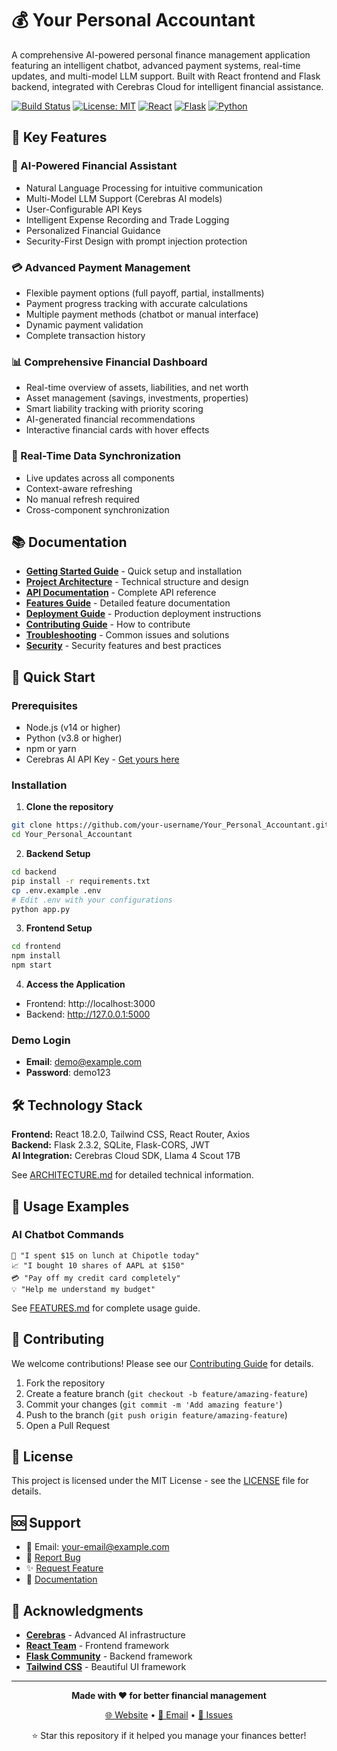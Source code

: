 # 💰 Your Personal Accountant

A comprehensive AI-powered personal finance management application featuring an intelligent chatbot, advanced payment systems, real-time updates, and multi-model LLM support. Built with React frontend and Flask backend, integrated with Cerebras Cloud for intelligent financial assistance.

[![Build Status](https://img.shields.io/badge/build-passing-brightgreen.svg)](https://github.com/your-username/Your_Personal_Accountant)
[![License: MIT](https://img.shields.io/badge/License-MIT-yellow.svg)](https://opensource.org/licenses/MIT)
[![React](https://img.shields.io/badge/React-18.2.0-blue.svg)](https://reactjs.org/)
[![Flask](https://img.shields.io/badge/Flask-2.3.2-green.svg)](https://flask.palletsprojects.com/)
[![Python](https://img.shields.io/badge/Python-3.8+-blue.svg)](https://www.python.org/)

## 🌟 Key Features

### 🤖 AI-Powered Financial Assistant
- Natural Language Processing for intuitive communication
- Multi-Model LLM Support (Cerebras AI models)
- User-Configurable API Keys
- Intelligent Expense Recording and Trade Logging
- Personalized Financial Guidance
- Security-First Design with prompt injection protection

### 💳 Advanced Payment Management
- Flexible payment options (full payoff, partial, installments)
- Payment progress tracking with accurate calculations
- Multiple payment methods (chatbot or manual interface)
- Dynamic payment validation
- Complete transaction history

### 📊 Comprehensive Financial Dashboard
- Real-time overview of assets, liabilities, and net worth
- Asset management (savings, investments, properties)
- Smart liability tracking with priority scoring
- AI-generated financial recommendations
- Interactive financial cards with hover effects

### 🔄 Real-Time Data Synchronization
- Live updates across all components
- Context-aware refreshing
- No manual refresh required
- Cross-component synchronization

## 📚 Documentation

- **[Getting Started Guide](docs/GETTING_STARTED.md)** - Quick setup and installation
- **[Project Architecture](docs/ARCHITECTURE.md)** - Technical structure and design
- **[API Documentation](docs/API.md)** - Complete API reference
- **[Features Guide](docs/FEATURES.md)** - Detailed feature documentation
- **[Deployment Guide](docs/DEPLOYMENT.md)** - Production deployment instructions
- **[Contributing Guide](docs/CONTRIBUTING.md)** - How to contribute
- **[Troubleshooting](docs/TROUBLESHOOTING.md)** - Common issues and solutions
- **[Security](docs/SECURITY.md)** - Security features and best practices

## 🚀 Quick Start

### Prerequisites
- Node.js (v14 or higher)
- Python (v3.8 or higher)
- npm or yarn
- Cerebras AI API Key - [Get yours here](https://cloud.cerebras.ai/)

### Installation

1. **Clone the repository**
```bash
git clone https://github.com/your-username/Your_Personal_Accountant.git
cd Your_Personal_Accountant
```

2. **Backend Setup**
```bash
cd backend
pip install -r requirements.txt
cp .env.example .env
# Edit .env with your configurations
python app.py
```

3. **Frontend Setup**
```bash
cd frontend
npm install
npm start
```

4. **Access the Application**
- Frontend: http://localhost:3000
- Backend: http://127.0.0.1:5000

### Demo Login
- **Email**: demo@example.com
- **Password**: demo123

## 🛠️ Technology Stack

**Frontend:** React 18.2.0, Tailwind CSS, React Router, Axios  
**Backend:** Flask 2.3.2, SQLite, Flask-CORS, JWT  
**AI Integration:** Cerebras Cloud SDK, Llama 4 Scout 17B

See [ARCHITECTURE.md](docs/ARCHITECTURE.md) for detailed technical information.

## 📖 Usage Examples

### AI Chatbot Commands
```
💬 "I spent $15 on lunch at Chipotle today"
📈 "I bought 10 shares of AAPL at $150"
💳 "Pay off my credit card completely"
💡 "Help me understand my budget"
```

See [FEATURES.md](docs/FEATURES.md) for complete usage guide.

## 🤝 Contributing

We welcome contributions! Please see our [Contributing Guide](docs/CONTRIBUTING.md) for details.

1. Fork the repository
2. Create a feature branch (`git checkout -b feature/amazing-feature`)
3. Commit your changes (`git commit -m 'Add amazing feature'`)
4. Push to the branch (`git push origin feature/amazing-feature`)
5. Open a Pull Request

## 📄 License

This project is licensed under the MIT License - see the [LICENSE](LICENSE) file for details.

## 🆘 Support

- 📧 Email: your-email@example.com
- 🐛 [Report Bug](https://github.com/your-username/Your_Personal_Accountant/issues)
- ✨ [Request Feature](https://github.com/your-username/Your_Personal_Accountant/issues)
- 📖 [Documentation](docs/)

## 🙏 Acknowledgments

- **[Cerebras](https://cerebras.ai/)** - Advanced AI infrastructure
- **[React Team](https://reactjs.org/)** - Frontend framework
- **[Flask Community](https://flask.palletsprojects.com/)** - Backend framework
- **[Tailwind CSS](https://tailwindcss.com/)** - Beautiful UI framework

---

<div align="center">

**Made with ❤️ for better financial management**

[🌐 Website](https://your-website.com) • [📧 Email](mailto:your-email@example.com) • [🐛 Issues](https://github.com/your-username/Your_Personal_Accountant/issues)

⭐ Star this repository if it helped you manage your finances better!

</div>
